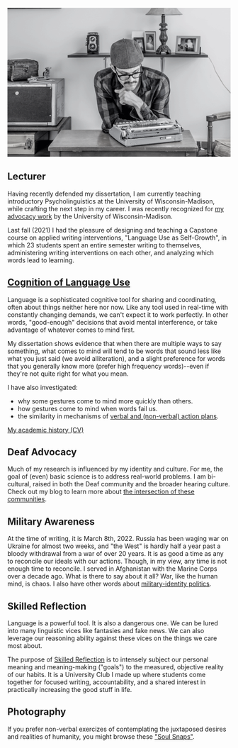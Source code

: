 ![Mark at the keys](profile_main.gif)

## Lecturer  
Having recently defended my dissertation, I am currently teaching introductory Psycholinguistics at the University of Wisconsin-Madison, while crafting the next step in my career. I was recently recognized for [my advocacy work](https://grad.wisc.edu/diversity/graduate-student-service-scholarships/) by the University of Wisconsin-Madison.

Last fall (2021) I had the pleasure of designing and teaching a Capstone course on applied writing interventions, "Language Use as Self-Growth", in which 23 students spent an entire semester writing to themselves, administering writing interventions on each other, and analyzing which words lead to learning.

## [Cognition of Language Use](http://lcnl.wisc.edu/index.php/mark-koranda/)
Language is a sophisticated cognitive tool for sharing and coordinating, often about things neither here nor now. 
Like any tool used in real-time with constantly changing demands, we can't expect it to work perfectly. 
In other words, "good-enough" decisions that avoid mental interference, or take advantage of whatever comes to mind first. 

My dissertation shows evidence that when there are multiple ways to say something, what comes to mind will tend to be words that sound less like what you just said (we avoid alliteration), and a slight preference for words that you generally know more (prefer high frequency words)--even if they're not quite right for what you mean.

I have also investigated:  

- why some gestures come to mind more quickly than others.  
- how gestures come to mind when words fail us.  
- the similarity in mechanisms of [verbal and (non-verbal) action plans](https://www.frontiersin.org/articles/10.3389/fpsyg.2020.01193/full).
 
[My academic history (CV)](docs/cv-mark_koranda.pdf)

## Deaf Advocacy  
Much of my research is influenced by my identity and culture. For me, the goal of (even) basic science is to address real-world problems. I am bi-cultural, raised in both the Deaf community and the broader hearing culture. Check out my blog to learn more about [the intersection of these communities](https://thoughtrepair.wordpress.com/2013/10/05/talk-about-deafhood/). 

## Military Awareness  
At the time of writing, it is March 8th, 2022. Russia has been waging war on Ukraine for almost two weeks, and "the West" is hardly half a year past a bloody withdrawal from a war of over 20 years. It is as good a time as any to reconcile our ideals with our actions. Though, in my view, any time is not enough time to reconcile. I served in Afghanistan with the Marine Corps over a decade ago. What is there to say about it all? War, like the human mind, is chaos. I also have other words about [military-identity politics](https://thoughtrepair.wordpress.com/2017/04/08/the-unedited-war-story-of-a-veteran/).

## Skilled Reflection  
Language is a powerful tool. It is also a dangerous one. We can be lured into many linguistic vices like fantasies and fake news. We can also leverage our reasoning ability against these vices on the things we care most about. 

The purpose of [Skilled Reflection](https://skilledreflection.org) is to intensely subject our personal meaning and meaning-making ("goals") to the measured, objective reality of our habits. It is a University Club I made up where students come together for focused writing, accountability, and a shared interest in practically increasing the good stuff in life. 

## Photography  
If you prefer non-verbal exercizes of contemplating the juxtaposed desires and realities of humanity, you might browse these ["Soul Snaps"](https://soulsnap.photos).

